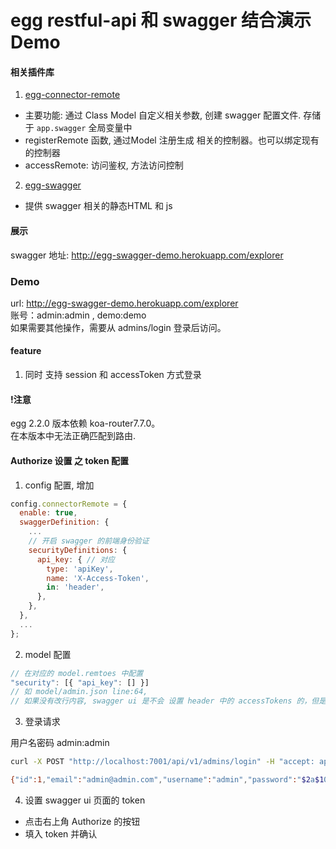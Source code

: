 # egg restful-api 和 swagger 结合演示 Demo

#### 相关插件库

1. [egg-connector-remote](https://github.com/TheOne1006/egg-connector-remote)
  - 主要功能: 通过 Class Model 自定义相关参数, 创建 swagger 配置文件. 存储于 `app.swagger` 全局变量中
  - registerRemote 函数, 通过Model 注册生成 相关的控制器。也可以绑定现有的控制器
  - accessRemote: 访问鉴权, 方法访问控制
2. [egg-swagger](https://github.com/TheOne1006/egg-swagger)
  - 提供 swagger 相关的静态HTML 和 js

#### 展示

swagger 地址: <http://egg-swagger-demo.herokuapp.com/explorer>

### Demo
url: <http://egg-swagger-demo.herokuapp.com/explorer>  
账号：admin:admin , demo:demo  
如果需要其他操作，需要从 admins/login 登录后访问。  

#### feature

1. 同时 支持 session 和 accessToken 方式登录

#### !注意

egg 2.2.0 版本依赖 koa-router7.7.0。  
在本版本中无法正确匹配到路由.


#### Authorize 设置 之 token 配置

1. config 配置, 增加

```js
config.connectorRemote = {
  enable: true,
  swaggerDefinition: {
    ...
    // 开启 swagger 的前端身份验证
    securityDefinitions: {
      api_key: { // 对应
        type: 'apiKey',
        name: 'X-Access-Token',
        in: 'header',
      },
    },
  },
  ...
};
```

2. model 配置

```js
// 在对应的 model.remtoes 中配置
"security": [{ "api_key": [] }]
// 如 model/admin.json line:64,
// 如果没有改行内容, swagger ui 是不会 设置 header 中的 accessTokens 的，但是项目开发可以自行添加。
```


3. 登录请求

用户名密码 admin:admin


```bash
curl -X POST "http://localhost:7001/api/v1/admins/login" -H "accept: application/json" -H "Content-Type: application/json" -d "{\"username\":\"admin\",\"password\":\"admin\"}"

{"id":1,"email":"admin@admin.com","username":"admin","password":"$2a$10$QlA.DnpNNoehYSsfoCPm.eMkv8Bujwbvl5x3r6afmO12E0PdQD3kO","lastSignInAt":"2018-02-28T06:36:36.051Z","createdAt":"2018-01-05T05:42:32.896Z","updatedAt":"2018-02-28T06:36:36.054Z","deletedAt":null,"role":{"id":1,"name":"admin","description":"超级管理员","createdAt":"2018-01-05T05:42:33.010Z","updatedAt":"2018-01-05T05:42:33.010Z","deletedAt":null},"token":{"id":2,"ttl":1209600,"token":"QjZuMTFvJojCLzZoGFTihAXBe6iD8Ffzm8bEEOo1nAnZLjsnXBEjntGamPyTMge1","userId":1,"createdAt":"2018-02-28T06:36:36.087Z"}}
 ```

4. 设置 swagger ui 页面的 token

- 点击右上角 Authorize 的按钮
- 填入 token 并确认
